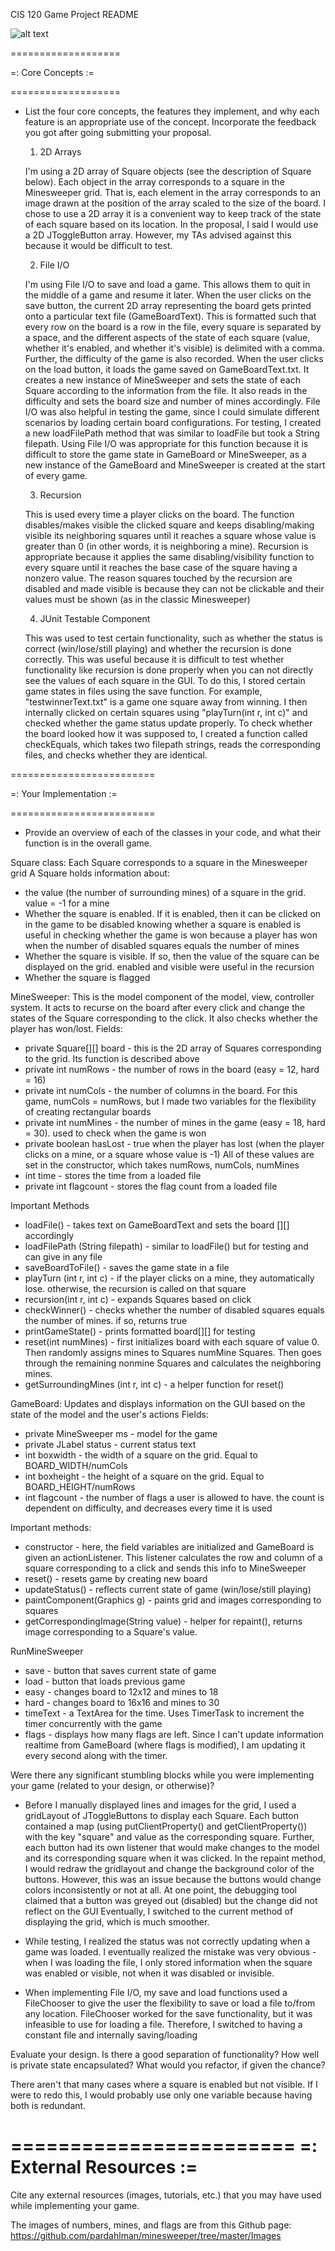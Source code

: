CIS 120 Game Project README

![alt text](https://github.com/aashvi22/Minesweeper/blob/master/demopic.png?raw=true)

===================

=: Core Concepts :=

===================

- List the four core concepts, the features they implement, and why each feature
  is an appropriate use of the concept. Incorporate the feedback you got after going
  submitting your proposal.
  
  
  1. 2D Arrays

  I'm using a 2D array of Square objects (see the description of Square below).
  Each object in the array corresponds to a square in the
  Minesweeper grid. That is, each element in the array corresponds to an image drawn at the position of the array scaled to the size of the board.
  I chose to use a 2D array it is a convenient way to keep track of the state of each square based on its location.
  In the proposal, I said I would use a 2D JToggleButton array. However, my TAs advised against this because it would be difficult to test.


  2. File I/O

  I'm using File I/O to save and load a game. This allows them to quit in the middle of a game and resume it later.
  When the user clicks on the save button, the current 2D array
  representing the board gets printed onto a particular text file (GameBoardText).
  This is formatted such that every row on the board is a row in the file, every square is separated by a space,
  and the different aspects of the state of each square (value, whether it's enabled, and whether it's visible) is delimited with a comma.
  Further, the difficulty of the game is also recorded.
  When the user clicks on the load button, it loads the game saved on GameBoardText.txt. It creates a new instance of MineSweeper and sets
  the state of each Square according to the information from the file. It also reads in the difficulty and sets the board size and number of mines accordingly.
  File I/O was also helpful in testing the game, since I could simulate different scenarios by loading certain board configurations.
  For testing, I created a new loadFilePath method that was similar to loadFile but took a String filepath.
  Using File I/O was appropriate for this function because it is difficult to store the game state in GameBoard or MineSweeper, as a new
  instance of the GameBoard and MineSweeper is created at the start of every game.


  3. Recursion

  This is used every time a player clicks on the board. The function disables/makes visible the clicked square and keeps disabling/making visible its neighboring squares
  until it reaches a square whose value is greater than 0 (in other words, it is neighboring a mine). Recursion is appropriate because it
  applies the same disabling/visibility function to every square until it reaches the base case of the square having a nonzero value.
  The reason squares touched by the recursion are disabled and made visible is because they can not be clickable and their values must be shown
  (as in the classic Minesweeper)


  4. JUnit Testable Component

  This was used to test certain functionality, such as whether the status is correct (win/lose/still playing) and whether the recursion is done correctly.
  This was useful because it is difficult to test whether functionality like recursion is done properly when you can not directly see the values of each square in the GUI.
  To do this, I stored certain game states in files using the save function. For example, "testwinnerText.txt" is a game one square away from winning.
  I then internally clicked on certain squares using "playTurn(int r, int c)" and checked whether the game status update properly.
  To check whether the board looked how it was supposed to, I created a function called checkEquals, which takes two filepath strings,
  reads the corresponding files, and checks whether they are identical.



=========================

=: Your Implementation :=

=========================

- Provide an overview of each of the classes in your code, and what their
  function is in the overall game.
  
Square class: Each Square corresponds to a square in the Minesweeper grid
A Square holds information about:
  - the value (the number of surrounding mines) of a square in the grid. value = -1 for a mine
  - Whether the square is enabled. If it is enabled, then it can be clicked on in the game to be disabled
      knowing whether a square is enabled is useful in checking whether the game is won because a player has won when the number of disabled squares equals the number of mines
  - Whether the square is visible. If so, then the value of the square can be displayed on the grid.
      enabled and visible were useful in the recursion
  - Whether the square is flagged

MineSweeper:
This is the model component of the model, view, controller system. It acts to recurse on the board after every click and change the states of
the Square corresponding to the click. It also checks whether the player has won/lost.
Fields:
  - private Square[][] board - this is the 2D array of Squares corresponding to the grid. Its function is described above
  - private int numRows - the number of rows in the board (easy = 12, hard = 16)
  - private int numCols - the number of columns in the board. For this game, numCols = numRows, but I made two variables for the flexibility of creating rectangular boards
  - private int numMines - the number of mines in the game (easy = 18, hard = 30). used to check when the game is won
  - private boolean hasLost - true when the player has lost (when the player clicks on a mine, or a square whose value is -1)
      All of these values are set in the constructor, which takes numRows, numCols, numMines
  - int time - stores the time from a loaded file
  - private int flagcount - stores the flag count from a loaded file


Important Methods
  - loadFile() - takes text on GameBoardText and sets the board [][] accordingly
  - loadFilePath (String filepath) - similar to loadFile() but for testing and can give in any file
  - saveBoardToFile() - saves the game state in a file
  - playTurn (int r, int c) - if the player clicks on a mine, they automatically lose. otherwise, the recursion is called on that square
  - recursion(int r, int c) - expands Squares based on click
  - checkWinner() - checks whether the number of disabled squares equals the number of mines. if so, returns true
  - printGameState() - prints formatted board[][] for testing
  - reset(int numMines) - first initializes board with each square of value 0. Then randomly assigns mines to Squares numMine Squares.
  Then goes through the remaining nonmine Squares and calculates the neighboring mines.
  - getSurroundingMines (int r, int c) - a helper function for reset()


GameBoard:
Updates and displays information on the GUI based on the state of the model and the user's actions
Fields:
  - private MineSweeper ms -  model for the game
  - private JLabel status - current status text
  - int boxwidth - the width of a square on the grid. Equal to BOARD_WIDTH/numCols
  - int boxheight - the height of a square on the grid. Equal to BOARD_HEIGHT/numRows
  - int flagcount - the number of flags a user is allowed to have. the count is dependent on difficulty, and decreases every time it is used


Important methods:
  - constructor - here, the field variables are initialized and GameBoard is given an actionListener.
  This listener calculates the row and column of a square corresponding to a click and sends this info to MineSweeper
  - reset() - resets game by creating new board
  - updateStatus() - reflects current state of game (win/lose/still playing)
  - paintComponent(Graphics g) - paints grid and images corresponding to squares
  - getCorrespondingImage(String value) - helper for repaint(), returns image corresponding to a Square's value.


RunMineSweeper
  - save - button that saves current state of game
  - load - button that loads previous game
  - easy - changes board to 12x12 and mines to 18
  - hard - changes board to 16x16 and mines to 30
  - timeText - a TextArea for the time. Uses TimerTask to increment the timer concurrently with the game
  - flags - displays how many flags are left. Since I can't update information realtime from GameBoard (where flags is modified),
  I am updating it every second along with the timer.


Were there any significant stumbling blocks while you were implementing your
  game (related to your design, or otherwise)?

  - Before I manually displayed lines and images for the grid, I used a gridLayout of JToggleButtons to display each Square.
  Each button contained a map (using putClientProperty() and getClientProperty()) with the key "square" and value as the corresponding square.
  Further, each button had its own listener that would make changes to the model and its corresponding square when it was clicked.
  In the repaint method, I would redraw the gridlayout and change the background color of the buttons. However, this was an issue because the buttons
  would change colors inconsistently or not at all. At one point, the debugging tool claimed that a button was greyed out (disabled) but the change did not reflect on the GUI
  Eventually, I switched to the current method of displaying the grid, which is much smoother.

  - While testing, I realized the status was not correctly updating when a game was loaded. I eventually realized the mistake was very obvious -
  when I was loading the file, I only stored information when the square was enabled or visible, not when it was disabled or invisible.

  - When implementing File I/O, my save and load functions used a FileChooser to give the user the flexibility to save or load a file to/from any location.
  FileChooser worked for the save functionality, but it was infeasible to use for loading a file. Therefore, I switched to having a constant file and internally saving/loading


Evaluate your design. Is there a good separation of functionality? How well is
  private state encapsulated? What would you refactor, if given the chance?

There aren't that many cases where a square is enabled but not visible. If I were to redo this, I would probably use only one variable because
having both is redundant.

========================
=: External Resources :=
========================

Cite any external resources (images, tutorials, etc.) that you may have used 
  while implementing your game.

  The images of numbers, mines, and flags are from this Github page: https://github.com/pardahlman/minesweeper/tree/master/Images
